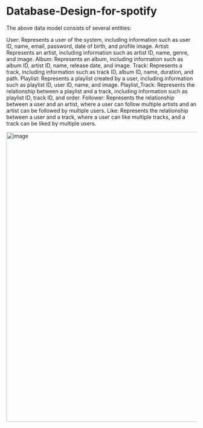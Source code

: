 # Database-Design-for-spotify
The above data model consists of several entities:

User: Represents a user of the system, including information such as user ID, name, email, password, date of birth, and profile image.
Artist: Represents an artist, including information such as artist ID, name, genre, and image.
Album: Represents an album, including information such as album ID, artist ID, name, release date, and image.
Track: Represents a track, including information such as track ID, album ID, name, duration, and path.
Playlist: Represents a playlist created by a user, including information such as playlist ID, user ID, name, and image.
Playlist_Track: Represents the relationship between a playlist and a track, including information such as playlist ID, track ID, and order.
Follower: Represents the relationship between a user and an artist, where a user can follow multiple artists and an artist can be followed by multiple users.
Like: Represents the relationship between a user and a track, where a user can like multiple tracks, and a track can be liked by multiple users.


<img width="765" alt="image" src="https://github.com/abhayrathiisgod/Database-Design-for-spotify/assets/86717847/7d89fac7-dc82-44a2-ab75-dada23e2959a">
